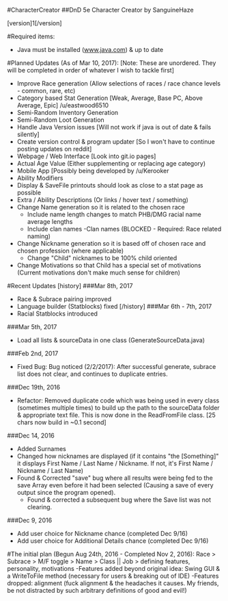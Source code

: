 #CharacterCreator
##DnD 5e Character Creator by SanguineHaze

[version]1[/version]

#Required items:
- Java must be installed (www.java.com) & up to date

#Planned Updates (As of Mar 10, 2017):
[Note: These are unordered. They will be completed in order of whatever I wish to tackle first]
- Improve Race generation (Allow selections of races / race chance levels - common, rare, etc)
- Category based Stat Generation [Weak, Average, Base PC, Above Average, Epic] /u/eastwood6510
- Semi-Random Inventory Generation
- Semi-Random Loot Generation
- Handle Java Version issues [Will not work if java is out of date & fails silently]
- Create version control & program updater [So I won't have to continue posting updates on reddit]
- Webpage / Web Interface [Look into git.io pages]
- Actual Age Value (Either supplementing or replacing age category)
- Mobile App [Possibly being developed by /u/Kerooker
- Ability Modifiers
- Display & SaveFile printouts should look as close to a stat page as possible
- Extra / Ability Descriptions (Or links / hover text / something)
- Change Name generation so it is related to the chosen race
	- Include name length changes to match PHB/DMG racial name average lengths
	- Include clan names
		-Clan names (BLOCKED - Required: Race related naming)
- Change Nickname generation so it is based off of chosen race and chosen profession (where applicable)
	- Change "Child" nicknames to be 100% child oriented
- Change Motivations so that Child has a special set of motivations (Current motivations don't make much sense for children)

#Recent Updates
[history]
###Mar 8th, 2017
- Race & Subrace pairing improved
- Language builder (Statblocks) fixed
[/history]
###Mar 6th - 7th, 2017
- Racial Statblocks introduced

###Mar 5th, 2017
- Load all lists & sourceData in one class (GenerateSourceData.java)

###Feb 2nd, 2017
- Fixed Bug: Bug noticed (2/2/2017): After successful generate, subrace list does not clear, and continues to duplicate entries.

###Dec 19th, 2016
- Refactor: Removed duplicate code which was being used in every class (sometimes multiple times) to build up the path to the sourceData folder & appropriate text file. This is now done in the ReadFromFile class. [25 chars now build in ~0.1 second]

###Dec 14, 2016
- Added Surnames
- Changed how nicknames are displayed (if it contains "the [Something]" it displays First Name / Last Name / Nickname. If not, it's First Name / Nickname / Last Name)
- Found & Corrected "save" bug where all results were being fed to the save Array even before it had been selected (Causing a save of every output since the program opened).
	- Found & corrected a subsequent bug where the Save list was not clearing.

###Dec 9, 2016
- Add user choice for Nickname chance (completed Dec 9/16)
- Add user choice for Additional Details chance (completed Dec 9/16)

#The initial plan (Begun Aug 24th, 2016 - Completed Nov 2, 2016):
Race > Subrace > M/F toggle > Name > Class || Job > defining features, personality, motivations
	-Features added beyond original idea: Swing GUI & a WriteToFile method (necessary for users & breaking out of IDE)
	-Features dropped: alignment (fuck alignment & the headaches it causes. My friends, be not distracted by such arbitrary definitions of good and evil!)